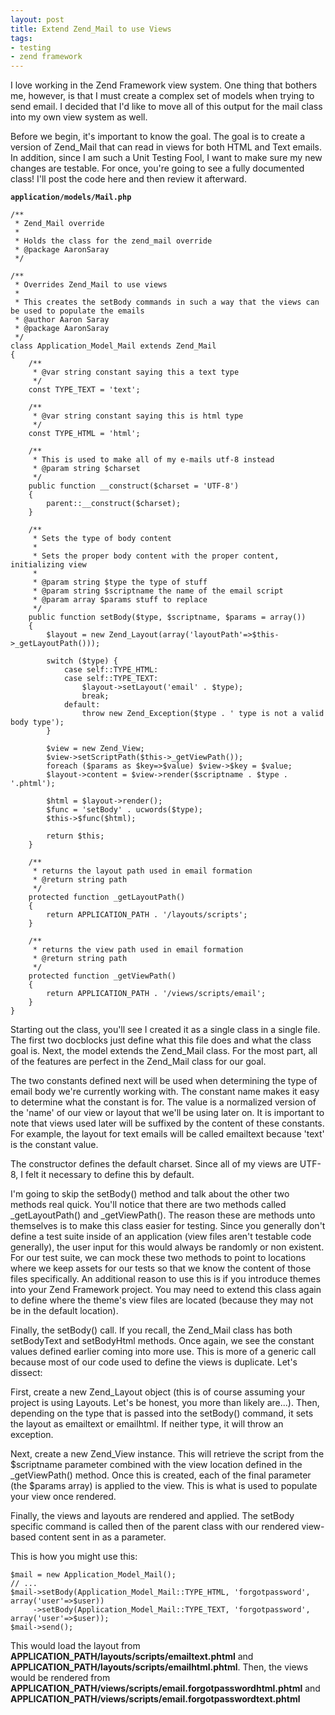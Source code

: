 ```yaml
---
layout: post
title: Extend Zend_Mail to use Views
tags:
- testing
- zend framework
---
```


I love working in the Zend Framework view system.  One thing that bothers me, however, is that I must create a complex set of models when trying to send email.  I decided that I'd like to move all of this output for the mail class into my own view system as well.  

Before we begin, it's important to know the goal. The goal is to create a version of Zend_Mail that can read in views for both HTML and Text emails. In addition, since I am such a Unit Testing Fool, I want to make sure my new changes are testable.  For once, you're going to see a fully documented class!  I'll post the code here and then review it afterward.

**`application/models/Mail.php`**
```php?start_inline=1
/**
 * Zend_Mail override
 * 
 * Holds the class for the zend_mail override
 * @package AaronSaray
 */
 
/**
 * Overrides Zend_Mail to use views
 * 
 * This creates the setBody commands in such a way that the views can be used to populate the emails
 * @author Aaron Saray
 * @package AaronSaray
 */
class Application_Model_Mail extends Zend_Mail
{
    /**
     * @var string constant saying this a text type
     */
    const TYPE_TEXT = 'text';
	
    /**
     * @var string constant saying this is html type
     */
    const TYPE_HTML = 'html';
	
    /**
     * This is used to make all of my e-mails utf-8 instead
     * @param string $charset
     */
    public function __construct($charset = 'UTF-8')
    {
        parent::__construct($charset);
    }
    
    /**
     * Sets the type of body content
     * 
     * Sets the proper body content with the proper content, initializing view
     * 
     * @param string $type the type of stuff
     * @param string $scriptname the name of the email script
     * @param array $params stuff to replace
     */
    public function setBody($type, $scriptname, $params = array())
    {
    	$layout = new Zend_Layout(array('layoutPath'=>$this->_getLayoutPath()));
    	        	
        switch ($type) {
            case self::TYPE_HTML:
            case self::TYPE_TEXT:
                $layout->setLayout('email' . $type);
                break;
            default:
                throw new Zend_Exception($type . ' type is not a valid body type');
        }
        
        $view = new Zend_View;
        $view->setScriptPath($this->_getViewPath());
        foreach ($params as $key=>$value) $view->$key = $value;
        $layout->content = $view->render($scriptname . $type . '.phtml');
        
        $html = $layout->render();
        $func = 'setBody' . ucwords($type);
        $this->$func($html);
        
        return $this;
    }

    /**
     * returns the layout path used in email formation
     * @return string path
     */
    protected function _getLayoutPath()
    {
        return APPLICATION_PATH . '/layouts/scripts';
    }

    /**
     * returns the view path used in email formation
     * @return string path
     */
    protected function _getViewPath()
    {
        return APPLICATION_PATH . '/views/scripts/email';
    }
}
```

Starting out the class, you'll see I created it as a single class in a single file.  The first two docblocks just define what this file does and what the class goal is.  Next, the model extends the Zend_Mail class.  For the most part, all of the features are perfect in the Zend_Mail class for our goal.  

The two constants defined next will be used when determining the type of email body we're currently working with.  The constant name makes it easy to determine what the constant is for.  The value is a normalized version of the 'name' of our view or layout that we'll be using later on.  It is important to note that views used later will be suffixed by the content of these constants.  For example, the layout for text emails will be called emailtext because 'text' is the constant value.

The constructor defines the default charset.  Since all of my views are UTF-8, I felt it necessary to define this by default.

I'm going to skip the setBody() method and talk about the other two methods real quick.  You'll notice that there are two methods called _getLayoutPath() and _getViewPath().  The reason these are methods unto themselves is to make this class easier for testing.  Since you generally don't define a test suite inside of an application (view files aren't testable code generally), the user input for this would always be randomly or non existent.  For our test suite, we can mock these two methods to point to locations where we keep assets for our tests so that we know the content of those files specifically.  An additional reason to use this is if you introduce themes into your Zend Framework project.  You may need to extend this class again to define where the theme's view files are located (because they may not be in the default location).  

Finally, the setBody() call.  If you recall, the Zend_Mail class has both setBodyText and setBodyHtml methods.  Once again, we see the constant values defined earlier coming into more use.  This is more of a generic call because most of our code used to define the views is duplicate.  Let's dissect:

First, create a new Zend_Layout object (this is of course assuming your project is using Layouts.  Let's be honest, you more than likely are...).  Then, depending on the type that is passed into the setBody() command, it sets the layout as emailtext or emailhtml.  If neither type, it will throw an exception.

Next, create a new Zend_View instance.  This will retrieve the script from the $scriptname parameter combined with the view location defined in the _getViewPath() method.  Once this is created, each of the final parameter (the $params array) is applied to the view.  This is what is used to populate your view once rendered.  

Finally, the views and layouts are rendered and applied.  The setBody specific command is called then of the parent class with our rendered view-based content sent in as a parameter.

This is how you might use this:

```php?start_inline=1
$mail = new Application_Model_Mail();
// ...
$mail->setBody(Application_Model_Mail::TYPE_HTML, 'forgotpassword', array('user'=>$user))
     ->setBody(Application_Model_Mail::TYPE_TEXT, 'forgotpassword', array('user'=>$user));
$mail->send();
```

This would load the layout from **APPLICATION_PATH/layouts/scripts/emailtext.phtml** and **APPLICATION_PATH/layouts/scripts/emailhtml.phtml**.  Then, the views would be rendered from **APPLICATION_PATH/views/scripts/email.forgotpasswordhtml.phtml** and **APPLICATION_PATH/views/scripts/email.forgotpasswordtext.phtml**
